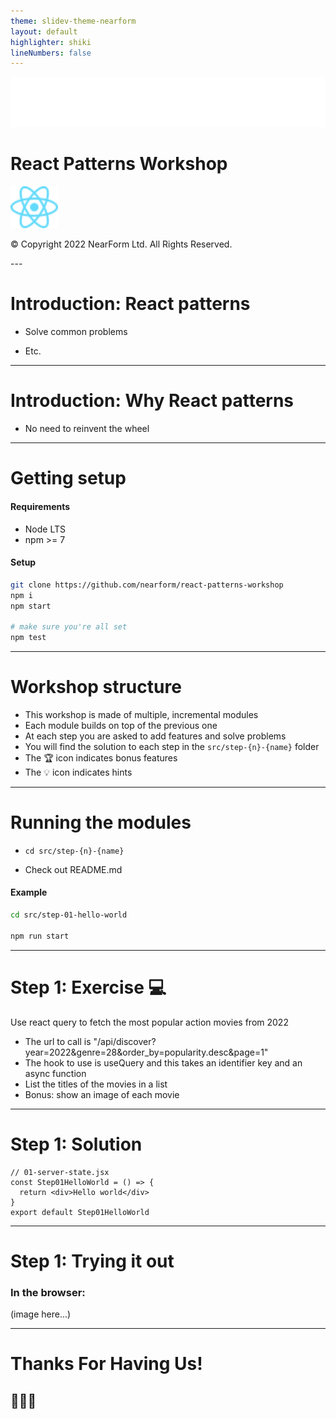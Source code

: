 ```yaml
---
theme: slidev-theme-nearform
layout: default
highlighter: shiki
lineNumbers: false
---
```


<img class=logo src="/images/nearform.svg">

# React Patterns Workshop

<img src="/images/react.svg" style="width: 15%;">

<div class="copyright">

© Copyright 2022 NearForm Ltd. All Rights Reserved.

</div>
---

# Introduction: React patterns 

<div class="dense">

- Solve common problems

- Etc.

</div>

---

# Introduction: Why React patterns

<div class="dense">

- No need to reinvent the wheel
</div>

---

# Getting setup

<div class="dense">

#### Requirements

- Node LTS
- npm >= 7

#### Setup

```bash
git clone https://github.com/nearform/react-patterns-workshop
npm i
npm start

# make sure you're all set
npm test
```

</div>

---

# Workshop structure

<div class="dense">

- This workshop is made of multiple, incremental modules
- Each module builds on top of the previous one
- At each step you are asked to add features and solve problems
- You will find the solution to each step in the `src/step-{n}-{name}` folder
- The 🏆 icon indicates bonus features
- The 💡 icon indicates hints

</div>

---

# Running the modules

- `cd src/step-{n}-{name}`

- Check out README.md

#### Example

```bash
cd src/step-01-hello-world

npm run start
```

---

# Step 1: Exercise 💻

<div class="dense">

Use react query to fetch the most popular action movies from 2022

- The url to call is "/api/discover?year=2022&genre=28&order_by=popularity.desc&page=1"
- The hook to use is useQuery and this takes an identifier key and an async function
- List the titles of the movies in a list
- Bonus: show an image of each movie

</div>

---

# Step 1: Solution

```tsx
// 01-server-state.jsx
const Step01HelloWorld = () => {
  return <div>Hello world</div>
}
export default Step01HelloWorld
```

---

# Step 1: Trying it out

### In the browser:

(image here...)

---

# Thanks For Having Us!

## 👏👏👏
